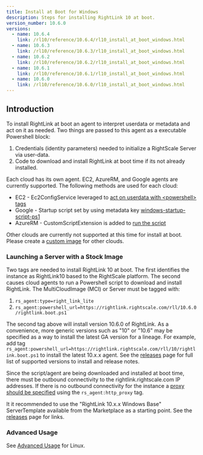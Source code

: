 ```yaml
---
title: Install at Boot for Windows
description: Steps for installing RightLink 10 at boot.
version_number: 10.6.0
versions:
  - name: 10.6.4
    link: /rl10/reference/10.6.4/rl10_install_at_boot_windows.html
  - name: 10.6.3
    link: /rl10/reference/10.6.3/rl10_install_at_boot_windows.html
  - name: 10.6.2
    link: /rl10/reference/10.6.2/rl10_install_at_boot_windows.html
  - name: 10.6.1
    link: /rl10/reference/10.6.1/rl10_install_at_boot_windows.html
  - name: 10.6.0
    link: /rl10/reference/10.6.0/rl10_install_at_boot_windows.html
---
```


## Introduction

To install RightLink at boot an agent to interpret userdata or metadata and act on it as needed. Two things are passed to this agent as a executable Powershell block:
1. Credentials (identity parameters) needed to initialize a RightScale Server via user-data.
2. Code to download and install RightLink at boot time if its not already installed.

Each cloud has its own agent. EC2, AzureRM, and Google agents are currently supported. The following methods are used for each cloud:
* EC2 - Ec2ConfigService leveraged to [act on userdata with &lt;powershell&gt; tags](http://docs.aws.amazon.com/AWSEC2/latest/WindowsGuide/ec2-instance-metadata.html#user-data-execution)
* Google - Startup script set by using metadata key [windows-startup-script-ps1](https://cloud.google.com/compute/docs/startupscript#providing_a_startup_script_for_windows_instances)
* AzureRM - CustomScriptExtension is added to [run the script](https://docs.microsoft.com/en-us/azure/virtual-machines/extensions/custom-script-windows)

Other clouds are currently not supported at this time for install at boot. Please create a [custom image](rl10_install_windows.html) for other clouds.

### Launching a Server with a Stock Image

Two tags are needed to install RightLink 10 at boot. The first identifies the instance as RightLink10 based to the RightScale platform. The second causes cloud agents to run a Powershell script to download and install RightLink. The MultiCloudImage (MCI) or Server must be tagged with:
1. `rs_agent:type=right_link_lite`
2. `rs_agent:powershell_url=https://rightlink.rightscale.com/rll/10.6.0/rightlink.boot.ps1`

The second tag above will install version 10.6.0 of RightLink. As a convenience, more generic versions such as "10" or "10.6" may be specified as a way to install the latest GA version for a lineage. For example, add tag `rs_agent:powershell_url=https://rightlink.rightscale.com/rll/10/rightlink.boot.ps1` to install the latest 10.x.x agent. See the [releases](/rl10/releases) page for full list of supported versions to install and release notes.

Since the script/agent are being downloaded and installed at boot time, there must be outbound connectivity to the rightlink.rightscale.com IP addresses. If there is no outbound connectivity for the instance a [proxy should be specified](rl10_proxying_rightlink.html) using the `rs_agent:http_proxy` tag.

It it recommended to use the "RightLink 10.x.x Windows Base" ServerTemplate available from the Marketplace as a starting point. See the [releases](/rl10/releases/) page for links.

### Advanced Usage

See [Advanced Usage](rl10_install_at_boot.html#advanced-usage) for Linux.
